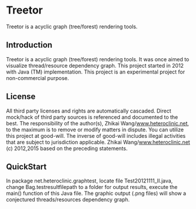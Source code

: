 # Treetor
Treetor is a acyclic graph (tree/forest) rendering tools. 

Introduction
----
Treetor is a acyclic graph (tree/forest) rendering tools. It was once aimed to visualize thread/resource dependency graph. This project started in 2012 with Java (TM) implementation. This project is an experimental project for non-commercial purpose. 

License
----
All third party licenses and rights are automatically cascaded. Direct mock/hack of third party sources is referenced and documented to the best. The responsibility of the author(s), Zhikai Wang/www.heteroclinic.net, to the maximum is to remove or modify matters in dispute. You can utilize this project at good-will. The inverse of good-will includes illegal activities that are subject to jurisdiction applicable. Zhikai Wang/www.heteroclinic.net (c) 2012,2015 based on the preceding statements.

QuickStart
----
In package net.heteroclinic.graphtest, locate file Test20121111_II.java, change Bag.testresultfilepath to a folder for output results, execute the main() function of this Java file. The graphic output (.png files) will show a conjectured threads/resources dependency graph.